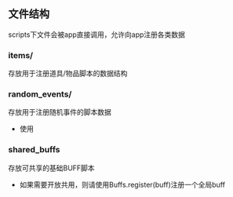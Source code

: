## 文件结构

scripts下文件会被app直接调用，允许向app注册各类数据

### items/
存放用于注册道具/物品脚本的数据结构
### random_events/
存放用于注册随机事件的脚本数据
- 使用
### shared_buffs
存放可共享的基础BUFF脚本
- 如果需要开放共用，则请使用Buffs.register(buff)注册一个全局buff